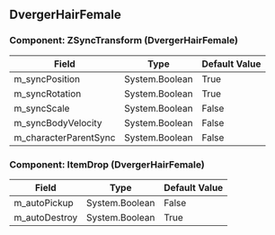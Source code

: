 ## DvergerHairFemale

### Component: ZSyncTransform (DvergerHairFemale)

|Field|Type|Default Value|
|-----|----|-------------|
|m_syncPosition|System.Boolean|True|
|m_syncRotation|System.Boolean|True|
|m_syncScale|System.Boolean|False|
|m_syncBodyVelocity|System.Boolean|False|
|m_characterParentSync|System.Boolean|False|

### Component: ItemDrop (DvergerHairFemale)

|Field|Type|Default Value|
|-----|----|-------------|
|m_autoPickup|System.Boolean|False|
|m_autoDestroy|System.Boolean|True|

